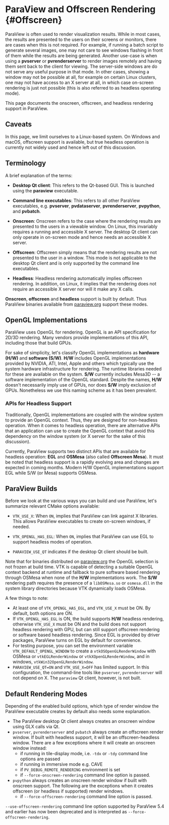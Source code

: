 ParaView and Offscreen Rendering        {#Offscreen}
================================

ParaView is often used to render visualization results. While in most cases,
the results are presented to the users on their screens or monitors, there are
cases when this is not required. For example, if running a batch script to
generate several images, one may not care to see windows flashing in front of
them while the results are being generated. Another use-case is when using a
**pvserver** or **pvrenderserver** to render images remotely and having them
sent back to the client for viewing. The server-side windows are do not serve
any useful purpose in that mode. In other cases, showing a window may not be
possible at all, for example on certain Linux clusters, one may not have access
to an X server at all, in which case on-screen rendering is just not possible
(this is also referred to as headless operating mode).

This page documents the onscreen, offscreen, and headless rendering support in
ParaView.

## Caveats

In this page, we limit ourselves to a Linux-based system. On Windows and macOS,
offscreen support is available, but true headless operation is currently not
widely used and hence left out of this discussion.

## Terminology

A brief explanation of the terms:

* **Desktop Qt client**: This refers to the Qt-based GUI. This is launched using
  the **paraview** executable.

* **Command line executables**: This refers to all other ParaView executables,
  e.g. **pvserver**, **pvdataserver**, **pvrenderserver**, **pvpython**,
  and **pvbatch**.

* **Onscreen**: Onscreen refers to the case where the rendering results are
  presented to the users in a viewable window. On Linux, this invariably requires
  a running and accessible X server. The desktop Qt client can only operate in
  on-screen mode and hence needs an accessible X server.

* **Offscreen**: Offscreen simply means that the rendering results are not presented
  to the user in a window.
  This mode is not applicable to the desktop Qt client and is only supported
  by the command line executables.

* **Headless**: Headless rendering automatically implies offscreen rendering.
  In addition, on Linux, it implies that the rendering does not require an
  accessible X server nor will it make any X calls.

**Onscreen**, **offscreen** and **headless** support is built by default.
Thus ParaView binaries available from [paraview.org](https://paraview.org/download)
support these modes.

## OpenGL Implementations

ParaView uses OpenGL for rendering. OpenGL is an API specification for 2D/3D
rendering. Many vendors provide implementations of this API, including those
that build GPUs.

For sake of simplicity, let's classify OpenGL implementations as **hardware
(H/W)** and **software (S/W)**. **H/W** includes OpenGL implementations provided by
NVIDIA, ATI, Intel, Apple and others which typically use the system hardware
infrastructure for rendering. The runtime libraries needed for these are
available on the system. **S/W** currently includes Mesa3D -- a software
implementation of the OpenGL standard. Despite the names, **H/W** doesn't
necessarily imply use of GPUs, nor does **S/W** imply exclusion of GPUs. Nonetheless
we use this naming scheme as it has been prevalent.

### APIs for Headless Support

Traditionally, OpenGL implementations are coupled with the window system to
provide an OpenGL context. Thus, they are designed for non-headless operation.
When it comes to headless operation, there are alternative APIs that an
application can use to create the OpenGL context that avoid this dependency on
the window system (or X server for the sake of this discussion).

Currently, ParaView supports two distinct APIs that are available for headless
operation: **EGL** and **OSMesa** (also called **Offscreen Mesa**). It must be
noted that headless support is a rapidly evolving area and changes are expected
in coming months. Modern H/W OpenGL implementations support EGL while S/W
(or Mesa) supports OSMesa.

## ParaView Builds

Before we look at the various ways you can build and use ParaView, let's
summarize relevant CMake options available:

* `VTK_USE_X`: When `ON`, implies that ParaView can link against X libraries.
  This allows ParaView executables to create on-screen windows, if needed.

* `VTK_OPENGL_HAS_EGL`: When `ON`, implies that ParaView can use EGL to support
  headless modes of operation.

* `PARAVIEW_USE_QT` indicates if the desktop Qt client should be built.

Note that for binaries distributed on [paraview.org](https://paraview.org/download)
the OpenGL selection is not frozen at build time. VTK is capable of
detecting a suitable OpenGL context backend at runtime and fallback to pure software
based rendering through OSMesa when none of the **H/W** implementations
work. The **S/W** rendering path requires the presence of a `libOSMesa.so` or
`osmesa.dll` in the system library directories because VTK dynamically loads OSMesa.

A few things to note:
* At least one of `VTK_OPENGL_HAS_EGL`, and `VTK_USE_X` must be ON. By default, both options are ON.
* If `VTK_OPENGL_HAS_EGL` is ON, the build supports **H/W** headless rendering, otherwise
  `VTK_USE_X` must be ON and the build does not support headless rendering with GPU, but can still support
  offscreen rendering or software based headless rendering. Since EGL is provided by driver packages, ParaView
  turns on EGL by default for convenience.
* For testing purpose, you can set the environment variable `VTK_DEFAULT_OPENGL_WINDOW` to create a
  `vtkOSOpenGLRenderWindow` with OSMesa or `vtkEGLRenderWindow` or `vtkXOpenGLRenderWindow`, and in windows,
  `vtkWin32OpenGLRenderWindow`.
* `PARAVIEW_USE_QT=ON` and `VTK_USE_X=OFF` has limited support.
   In this configuration, the command-line tools like `pvserver`, `pvrenderserver` will not depend on X.
   The `paraview` Qt client, however, is not built.

## Default Rendering Modes

Depending of the enabled build options, which type of render window the ParaView
executable creates by default also needs some explanation.

* The ParaView desktop Qt client always creates an onscreen window using GLX calls via Qt.
* `pvserver`, `pvrenderserver` and `pvbatch` always create an offscreen render window. If built with headless support,
  it will be an offscreen-headless window. There are a few exceptions where it will create an onscreen window instead:
  - if running in tile-display mode, i.e. `-tdx` or `-tdy` command line options are passed
  - if running in immersive mode e.g. CAVE
  - if `PV_DEBUG_REMOTE_RENDERING` environment is set
  - if `--force-onscreen-rendering` command line option is passed.
* `pvpython` always creates an onscreen render window if built with onscreen support. The following are the exceptions when it
  creates offscreen (or headless if supported) render windows.
  - if `--force-offscreen-rendering` command line option is passed.

`--use-offscreen-rendering` command line option supported by ParaView 5.4 and earlier has now been deprecated and is
interpreted as `--force-offscreen-rendering`.

